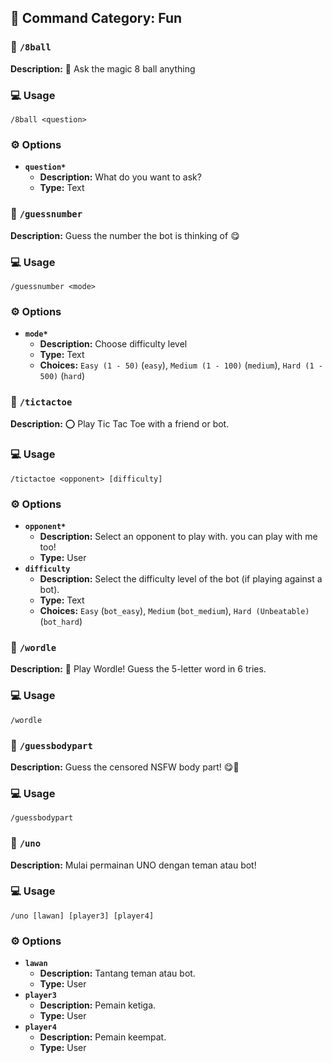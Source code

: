 ## 📁 Command Category: Fun

### 💾 `/8ball`

**Description:** 🔮 Ask the magic 8 ball anything

### 💻 Usage

`/8ball <question>`

### ⚙️ Options

- **`question*`**
  - **Description:** What do you want to ask?
  - **Type:** Text


### 💾 `/guessnumber`

**Description:** Guess the number the bot is thinking of 😋

### 💻 Usage

`/guessnumber <mode>`

### ⚙️ Options

- **`mode*`**
  - **Description:** Choose difficulty level
  - **Type:** Text
  - **Choices:** `Easy (1 - 50)` (`easy`), `Medium (1 - 100)` (`medium`), `Hard (1 - 500)` (`hard`)


### 💾 `/tictactoe`

**Description:** ⭕ Play Tic Tac Toe with a friend or bot.

### 💻 Usage

`/tictactoe <opponent> [difficulty]`

### ⚙️ Options

- **`opponent*`**
  - **Description:** Select an opponent to play with. you can play with me too!
  - **Type:** User
- **`difficulty`**
  - **Description:** Select the difficulty level of the bot (if playing against a bot).
  - **Type:** Text
  - **Choices:** `Easy` (`bot_easy`), `Medium` (`bot_medium`), `Hard (Unbeatable)` (`bot_hard`)


### 💾 `/wordle`

**Description:** 🔡 Play Wordle! Guess the 5-letter word in 6 tries.

### 💻 Usage

`/wordle`



### 💾 `/guessbodypart`

**Description:** Guess the censored NSFW body part! 😋🥵

### 💻 Usage

`/guessbodypart`



### 💾 `/uno`

**Description:** Mulai permainan UNO dengan teman atau bot!

### 💻 Usage

`/uno [lawan] [player3] [player4]`

### ⚙️ Options

- **`lawan`**
  - **Description:** Tantang teman atau bot.
  - **Type:** User
- **`player3`**
  - **Description:** Pemain ketiga.
  - **Type:** User
- **`player4`**
  - **Description:** Pemain keempat.
  - **Type:** User


